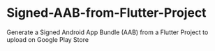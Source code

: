 # Signed-AAB-from-Flutter-Project
Generate a Signed Android App Bundle (AAB) from a Flutter Project to upload on Google Play Store
